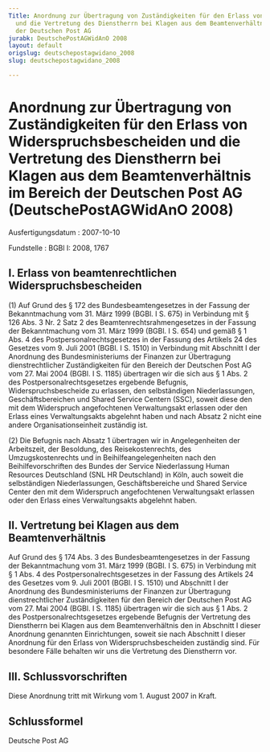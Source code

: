 ```yaml
---
Title: Anordnung zur Übertragung von Zuständigkeiten für den Erlass von Widerspruchsbescheiden
  und die Vertretung des Dienstherrn bei Klagen aus dem Beamtenverhältnis im Bereich
  der Deutschen Post AG
jurabk: DeutschePostAGWidAnO 2008
layout: default
origslug: deutschepostagwidano_2008
slug: deutschepostagwidano_2008

---
```


# Anordnung zur Übertragung von Zuständigkeiten für den Erlass von Widerspruchsbescheiden und die Vertretung des Dienstherrn bei Klagen aus dem Beamtenverhältnis im Bereich der Deutschen Post AG (DeutschePostAGWidAnO 2008)

Ausfertigungsdatum
:   2007-10-10

Fundstelle
:   BGBl I: 2008, 1767

## I. Erlass von beamtenrechtlichen Widerspruchsbescheiden

(1) Auf Grund des § 172 des Bundesbeamtengesetzes in der Fassung der
Bekanntmachung vom 31. März 1999 (BGBl. I S. 675) in Verbindung mit §
126 Abs. 3 Nr. 2 Satz 2 des Beamtenrechtsrahmengesetzes in der Fassung
der Bekanntmachung vom 31. März 1999 (BGBl. I S. 654) und gemäß § 1
Abs. 4 des Postpersonalrechtsgesetzes in der Fassung des Artikels 24
des Gesetzes vom 9. Juli 2001 (BGBl. I S. 1510) in Verbindung mit
Abschnitt I der Anordnung des Bundesministeriums der Finanzen zur
Übertragung dienstrechtlicher Zuständigkeiten für den Bereich der
Deutschen Post AG vom 27. Mai 2004 (BGBl. I S. 1185) übertragen wir
die sich aus § 1 Abs. 2 des Postpersonalrechtsgesetzes ergebende
Befugnis, Widerspruchsbescheide zu erlassen, den selbständigen
Niederlassungen, Geschäftsbereichen und Shared Service Centern (SSC),
soweit diese den mit dem Widerspruch angefochtenen Verwaltungsakt
erlassen oder den Erlass eines Verwaltungsakts abgelehnt haben und
nach Absatz 2 nicht eine andere Organisationseinheit zuständig ist.

(2) Die Befugnis nach Absatz 1 übertragen wir in Angelegenheiten der
Arbeitszeit, der Besoldung, des Reisekostenrechts, des
Umzugskostenrechts und in Beihilfeangelegenheiten nach den
Beihilfevorschriften des Bundes der Service Niederlassung Human
Resources Deutschland (SNL HR Deutschland) in Köln, auch soweit die
selbständigen Niederlassungen, Geschäftsbereiche und Shared Service
Center den mit dem Widerspruch angefochtenen Verwaltungsakt erlassen
oder den Erlass eines Verwaltungsakts abgelehnt haben.

## II. Vertretung bei Klagen aus dem Beamtenverhältnis

Auf Grund des § 174 Abs. 3 des Bundesbeamtengesetzes in der Fassung
der Bekanntmachung vom 31. März 1999 (BGBl. I S. 675) in Verbindung
mit § 1 Abs. 4 des Postpersonalrechtsgesetzes in der Fassung des
Artikels 24 des Gesetzes vom 9. Juli 2001 (BGBl. I S. 1510) und
Abschnitt I der Anordnung des Bundesministeriums der Finanzen zur
Übertragung dienstrechtlicher Zuständigkeiten für den Bereich der
Deutschen Post AG vom 27. Mai 2004 (BGBl. I S. 1185) übertragen wir
die sich aus § 1 Abs. 2 des Postpersonalrechtsgesetzes ergebende
Befugnis der Vertretung des Dienstherrn bei Klagen aus dem
Beamtenverhältnis den in Abschnitt I dieser Anordnung genannten
Einrichtungen, soweit sie nach Abschnitt I dieser Anordnung für den
Erlass von Widerspruchsbescheiden zuständig sind. Für besondere Fälle
behalten wir uns die Vertretung des Dienstherrn vor.

## III. Schlussvorschriften

Diese Anordnung tritt mit Wirkung vom 1. August 2007 in Kraft.

## Schlussformel

Deutsche Post AG

